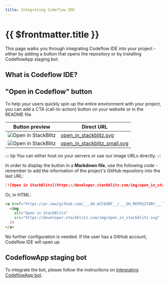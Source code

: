 ```yaml
---
title: Integrating Codeflow IDE
---
```


# {{ $frontmatter.title }}

This page walks you through integrating Codeflow IDE into your project - either by adding a button that opens the repository or by installing CodeflowApp staging bot.

## What is Codeflow IDE?

<!--@include: ./parts/codeflow.md-->

## "Open in Codeflow" button

To help your users quickly spin up the entire environment with your project, you can add a CTA (call-to-action) button on your website or in the README file. 

| Button preview | Direct URL |
| --- | --- |
| <img alt="Open in StackBlitz" src="/img/open_in_stackblitz.svg" /> | <a href="/img/open_in_stackblitz.svg" target="_blank">open_in_stackblitz.svg</a> |
| <img alt="Open in StackBlitz" src="/img/open_in_stackblitz_small.svg" /> | <a href="/img/open_in_stackblitz_small.svg" target="_blank">open_in_stackblitz_small.svg</a> |

::: tip
You can either host on your servers or use our image URLs directly.
:::

In order to display the button in a **Markdown file**, use the following code - remember to add the information of the project's GitHub repository into the last URL:

```md
[![Open in StackBlitz](https://developer.stackblitz.com/img/open_in_stackblitz.svg)](https://pr.new/github.com/___GH_ACCOUNT__/___GH_REPOSITORY___)
```

Or, in HTML:

```html
<a href="https://pr.new/github.com/___GH_ACCOUNT__/___GH_REPOSITORY___">
  <img
    alt="Open in StackBlitz"
    src="https://developer.stackblitz.com/img/open_in_stackblitz.svg"
  />
</a>
```

No further configuration is needed. If the user has a GitHub account, Codeflow IDE will open up.

## CodeflowApp staging bot

<!--@include: ./parts/codeflowapp-bot.md-->

To integrate the bot, please follow the instructions on [Integrating CodeflowApp bot](./integrating-codeflowapp-bot.md).

